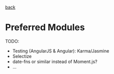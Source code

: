 [back](../README.md)

# Preferred Modules

TODO:

* Testing (AngularJS & Angular): Karma/Jasmine
* Selectize
* date-fns or similar instead of Moment.js?
* ...
